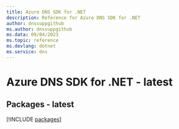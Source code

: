 ```yaml
---
title: Azure DNS SDK for .NET
description: Reference for Azure DNS SDK for .NET
author: dnssuppgithub
ms.author: dnssuppgithub
ms.data: 09/04/2023
ms.topic: reference
ms.devlang: dotnet
ms.service: dns
---
```

# Azure DNS SDK for .NET - latest
## Packages - latest
[!INCLUDE [packages](dns-index.md)]
